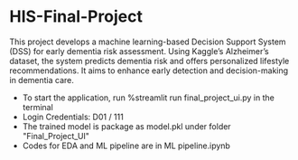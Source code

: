 # HIS-Final-Project
This project develops a machine learning-based Decision Support System (DSS) for early dementia risk assessment. Using Kaggle’s Alzheimer’s dataset, the system predicts dementia risk and offers personalized lifestyle recommendations. It aims to enhance early detection and decision-making in dementia care.

- To start the application, run %streamlit run final_project_ui.py in the terminal
- Login Credentials: D01 / 111
- The trained model is package as model.pkl under folder "Final_Project_UI"
- Codes for EDA and ML pipeline are in ML pipeline.ipynb
